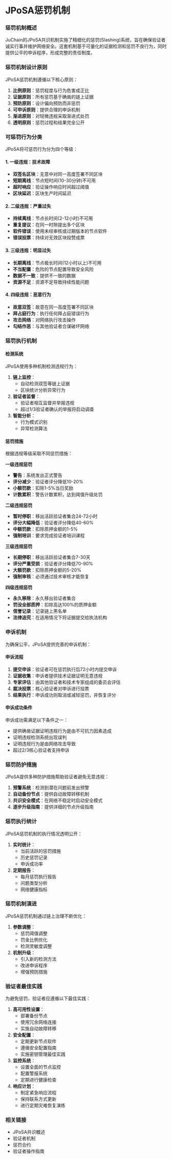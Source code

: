 # JPoSA惩罚机制

### 惩罚机制概述

JuChain的JPoSA共识机制实施了精细化的惩罚(Slashing)系统，旨在确保验证者诚实行事并维护网络安全。这套机制基于可量化的证据检测和惩罚不良行为，同时提供公平的申诉程序，形成完整的责任制度。

### 惩罚机制设计原则

JPoSA惩罚机制遵循以下核心原则：

1. **比例原则**：惩罚程度与行为危害成正比
2. **证据原则**：所有惩罚基于确凿的链上证据
3. **预防原则**：设计偏向预防而非惩罚
4. **可申诉原则**：提供合理的申诉机制
5. **渐进原则**：对轻微违规采取渐进式处罚
6. **透明原则**：惩罚过程和结果完全公开

### 可惩罚行为分类

JPoSA将可惩罚行为分为四个等级：

#### 1. 一级违规：技术故障

* **双签名区块**：无意中对同一高度签署不同区块
* **短期离线**：节点短时间(10-30分钟)不可用
* **超时响应**：验证操作响应时间超过阈值
* **区块延迟**：区块生产时间延迟

#### 2. 二级违规：严重过失

* **持续离线**：节点长时间(2-12小时)不可用
* **重复提议**：在同一时隙提出多个区块
* **软件错误**：使用未经审核或过期版本的节点软件
* **错误投票**：持续对无效区块投赞成票

#### 3. 三级违规：明显过失

* **长期离线**：节点极长时间(12小时以上)不可用
* **不当配置**：危险的节点配置导致安全风险
* **数据不一致**：提供不一致的数据
* **资源不足**：资源不足导致持续性能问题

#### 4. 四级违规：恶意行为

* **故意双签**：故意在同一高度签署不同区块
* **拜占庭行为**：执行任何拜占庭错误行为
* **攻击网络**：对网络执行攻击操作
* **勾结作恶**：与其他验证者合谋破坏网络

### 惩罚执行机制

#### 检测系统

JPoSA使用多种机制检测违规行为：

1. **链上监控**：
   * 自动检测双签等链上证据
   * 区块统计分析异常行为
2. **验证者监督**：
   * 验证者相互监督并举报违规
   * 超过1/3验证者确认的举报将启动调查
3. **智能分析**：
   * 行为模式识别
   * 异常检测算法

#### 惩罚措施

根据违规等级采取不同惩罚措施：

**一级违规惩罚**

* **警告**：系统发出正式警告
* **评分减少**：验证者评分降低10-20%
* **小额罚款**：扣除1-5%当日奖励
* **计数累积**：警告计数累积，达到阈值升级处罚

**二级违规惩罚**

* **暂时停职**：移出活跃验证者集合24-72小时
* **评分大幅降低**：验证者评分降低40-60%
* **中额罚款**：扣除质押金额的1-5%
* **强制培训**：要求完成验证者培训课程

**三级违规惩罚**

* **长期停职**：移出活跃验证者集合7-30天
* **评分严重受损**：验证者评分降低70-90%
* **大额罚款**：扣除质押金额的5-20%
* **强制审核**：必须通过技术审核才能恢复

**四级违规惩罚**

* **永久移除**：永久移出验证者集合
* **罚没全部质押**：扣除高达100%的质押金额
* **信誉记录**：记录链上黑名单
* **法律追究**：在适用情况下将证据提交给执法机构

### 申诉机制

为确保公平，JPoSA提供完善的申诉机制：

#### 申诉流程

1. **提交申诉**：验证者可在惩罚执行后72小时内提交申诉
2. **证据收集**：申诉者提供技术证据证明无意违规
3. **专家评估**：由其他验证者和技术专家组成的委员会评估
4. **裁决投票**：核心验证者对申诉进行投票
5. **结果执行**：申诉成功则取消或减轻惩罚，并恢复评分

#### 申诉成功条件

申诉成功需满足以下条件之一：

* 提供确凿证据证明违规行为是由不可抗力因素造成
* 证明违规检测系统出现误判
* 证明违规行为是由网络攻击导致
* 超过2/3核心验证者支持申诉

### 惩罚防护措施

JPoSA提供多种防护措施帮助验证者避免无意违规：

1. **预警系统**：检测到潜在问题前发出预警
2. **自动备份节点**：提供自动故障转移机制
3. **共识安全模式**：在网络不稳定时启动安全模式
4. **逐步升级指南**：提供详细的节点升级指南

### 惩罚执行统计

JPoSA惩罚机制的执行情况透明公开：

1. **实时统计**：
   * 当前活跃的惩罚措施
   * 历史惩罚记录
   * 申诉成功率
2. **定期报告**：
   * 每月惩罚执行报告
   * 问题类型分析
   * 网络健康指标

### 惩罚机制演进

JPoSA惩罚机制通过链上治理不断优化：

1. **参数调整**：
   * 惩罚阈值调整
   * 罚金比例优化
   * 检测灵敏度调整
2. **机制升级**：
   * 引入新的检测方法
   * 改进申诉程序
   * 增强预防措施

### 验证者最佳实践

为避免惩罚，验证者应遵循以下最佳实践：

1. **高可用性设置**：
   * 部署备份节点
   * 使用冗余网络连接
   * 实施自动故障转移
2. **安全配置**：
   * 定期更新节点软件
   * 遵循安全配置指南
   * 实施密钥管理最佳实践
3. **监控系统**：
   * 设置全面的节点监控
   * 配置警报系统
   * 定期进行健康检查
4. **响应计划**：
   * 制定紧急响应流程
   * 保持联系方式更新
   * 进行定期灾难恢复演练

### 相关链接

* JPoSA共识概述
* 验证者机制
* 惩罚合约
* 验证者操作指南
